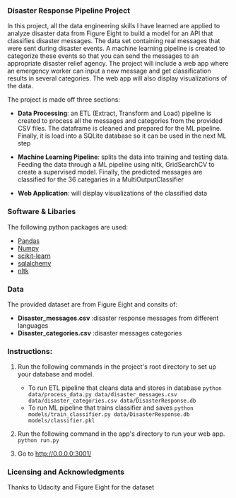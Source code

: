 ### Disaster Response Pipeline Project
In this project, all the data engineering skills I have learned are applied to analyze disaster data from Figure Eight to build a model for an API that classifies disaster messages. The data set containing real messages that were sent during disaster events. A machine learning pipeline is created to categorize these events so that you can send the messages to an appropriate disaster relief agency. The project will include a web app where an emergency worker can input a new message and get classification results in several categories. The web app will also display visualizations of the data. 

The project is made off three sections:

* **Data Processing**: an ETL (Extract, Transform and Load) pipeline is created to process all the messages and categories from the provided CSV files. The dataframe is cleaned and prepared for the ML pipeline. Finally, it is load into a SQLite database so it can be used in the next ML step

* **Machine Learning Pipeline**: splits the data into training and testing data. Feeding the data through a ML pipeline using nltk, GridSearchCV to create a supervised model. Finally, the predicted messages are classified for the 36 categaries in a MultiOutputClassifier

* **Web Application**: will display visualizations of the classified data

### Software & Libaries

The following python packages are used:
* [Pandas](https://pandas.pydata.org)
* [Numpy](https://numpy.org)
* [scikit-learn](https://scikit-learn.org/stable/)
* [sqlalchemy](https://www.sqlalchemy.org)
* [nltk](http://www.nltk.org)

### Data

The provided dataset are from Figure Eight and consits of:
* **Disaster_messages.csv**     :disaster response messages from different languages  
* **Disaster_categories.csv**   :disaster messages categories

### Instructions:
1. Run the following commands in the project's root directory to set up your database and model.

    - To run ETL pipeline that cleans data and stores in database
        `python data/process_data.py data/disaster_messages.csv data/disaster_categories.csv data/DisasterResponse.db`
    - To run ML pipeline that trains classifier and saves
        `python models/train_classifier.py data/DisasterResponse.db models/classifier.pkl`

2. Run the following command in the app's directory to run your web app.
    `python run.py`

3. Go to http://0.0.0.0:3001/

### Licensing and Acknowledgments
Thanks to Udacity and Figure Eight for the dataset
